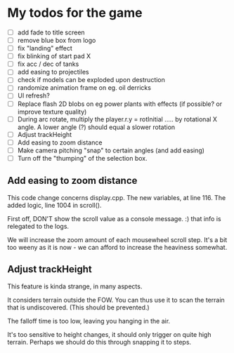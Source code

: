 My todos for the game
=====================

* [ ] add fade to title screen
* [ ] remove blue box from logo
* [ ] fix "landing" effect
* [ ] fix blinking of start pad X
* [ ] fix acc / dec of tanks
* [ ] add easing to projectiles
* [ ] check if models can be exploded upon destruction
* [ ] randomize animation frame on eg. oil derricks
* [ ] UI refresh?
* [ ] Replace flash 2D blobs on eg power plants with effects (if possible? or improve texture quality)
* [ ] During arc rotate, multiply the player.r.y = rotInitial ..... by rotational X angle. A lower angle (?) should equal a slower rotation
* [ ] Adjust trackHeight
* [ ] Add easing to zoom distance
* [ ] Make camera pitching "snap" to certain angles (and add easing)
* [ ] Turn off the "thumping" of the selection box.

Add easing to zoom distance
---------------------------

This code change concerns display.cpp. The new variables, at line 116. The added logic, line 1004 in scroll().

First off, DON'T show the scroll value as a console message. :) that info is relegated to the logs.

We will increase the zoom amount of each mousewheel scroll step. It's a bit too weeny as it is now - we can afford to increase the heaviness somewhat.

Adjust trackHeight
------------------

This feature is kinda strange, in many aspects.

It considers terrain outside the FOW. You can thus use it to scan the terrain that is undiscovered. (This should be prevented.)

The falloff time is too low, leaving you hanging in the air.

It's too sensitive to height changes, it should only trigger on quite high terrain. Perhaps we should do this through snapping it to steps.
